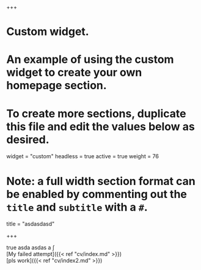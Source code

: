 +++
# Custom widget.
# An example of using the custom widget to create your own homepage section.
# To create more sections, duplicate this file and edit the values below as desired.
widget = "custom"
headless = true
active = true
weight = 76

# Note: a full width section format can be enabled by commenting out the `title` and `subtitle` with a `#`.
title = "asdasdasd"

+++

true asda asdas a $\int$ <br>
[My failed attempt]({{< ref "cv/index.md" >}})<br>
[pls work]({{< ref "cv/index2.md" >}})<br>
